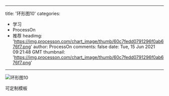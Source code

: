 
---
title: '环形图10'
categories: 
 - 学习
 - ProcessOn
 - 推荐
headimg: 'https://img.processon.com/chart_image/thumb/60c7fedd0791296f0ab676f7.png'
author: ProcessOn
comments: false
date: Tue, 15 Jun 2021 09:21:48 GMT
thumbnail: 'https://img.processon.com/chart_image/thumb/60c7fedd0791296f0ab676f7.png'
---

<div>   
<img class="thumb" alt="环形图10" src="https://img.processon.com/chart_image/thumb/60c7fedd0791296f0ab676f7.png" referrerpolicy="no-referrer">
<p>可定制模板</p>  
</div>
            